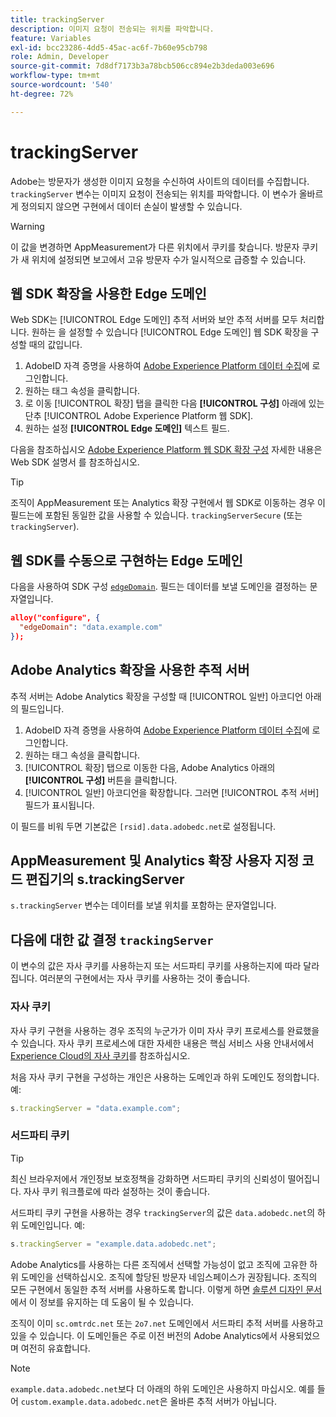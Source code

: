 ```yaml
---
title: trackingServer
description: 이미지 요청이 전송되는 위치를 파악합니다.
feature: Variables
exl-id: bcc23286-4dd5-45ac-ac6f-7b60e95cb798
role: Admin, Developer
source-git-commit: 7d8df7173b3a78bcb506cc894e2b3deda003e696
workflow-type: tm+mt
source-wordcount: '540'
ht-degree: 72%

---
```


# trackingServer

Adobe는 방문자가 생성한 이미지 요청을 수신하여 사이트의 데이터를 수집합니다. `trackingServer` 변수는 이미지 요청이 전송되는 위치를 파악합니다. 이 변수가 올바르게 정의되지 않으면 구현에서 데이터 손실이 발생할 수 있습니다.

>[!WARNING]
>
>이 값을 변경하면 AppMeasurement가 다른 위치에서 쿠키를 찾습니다. 방문자 쿠키가 새 위치에 설정되면 보고에서 고유 방문자 수가 일시적으로 급증할 수 있습니다.

## 웹 SDK 확장을 사용한 Edge 도메인

Web SDK는 [!UICONTROL Edge 도메인] 추적 서버와 보안 추적 서버를 모두 처리합니다. 원하는 을 설정할 수 있습니다 [!UICONTROL Edge 도메인] 웹 SDK 확장을 구성할 때의 값입니다.

1. AdobeID 자격 증명을 사용하여 [Adobe Experience Platform 데이터 수집](https://experience.adobe.com/data-collection)에 로그인합니다.
1. 원하는 태그 속성을 클릭합니다.
1. 로 이동 [!UICONTROL 확장] 탭을 클릭한 다음 **[!UICONTROL 구성]** 아래에 있는 단추 [!UICONTROL Adobe Experience Platform 웹 SDK].
1. 원하는 설정 **[!UICONTROL Edge 도메인]** 텍스트 필드.

다음을 참조하십시오 [Adobe Experience Platform 웹 SDK 확장 구성](https://experienceleague.adobe.com/docs/experience-platform/edge/extension/web-sdk-extension-configuration.html?lang=ko-KR) 자세한 내용은 Web SDK 설명서 를 참조하십시오.

>[!TIP]
>
>조직이 AppMeasurement 또는 Analytics 확장 구현에서 웹 SDK로 이동하는 경우 이 필드는에 포함된 동일한 값을 사용할 수 있습니다. `trackingServerSecure` (또는 `trackingServer`).

## 웹 SDK를 수동으로 구현하는 Edge 도메인

다음을 사용하여 SDK 구성 [`edgeDomain`](https://experienceleague.adobe.com/docs/experience-platform/edge/fundamentals/configuring-the-sdk.html?lang=ko-KR). 필드는 데이터를 보낼 도메인을 결정하는 문자열입니다.

```json
alloy("configure", {
  "edgeDomain": "data.example.com"
});
```

## Adobe Analytics 확장을 사용한 추적 서버

추적 서버는 Adobe Analytics 확장을 구성할 때 [!UICONTROL 일반] 아코디언 아래의 필드입니다.

1. AdobeID 자격 증명을 사용하여 [Adobe Experience Platform 데이터 수집](https://experience.adobe.com/data-collection)에 로그인합니다.
2. 원하는 태그 속성을 클릭합니다.
3. [!UICONTROL 확장] 탭으로 이동한 다음, Adobe Analytics 아래의 **[!UICONTROL 구성]** 버튼을 클릭합니다.
4. [!UICONTROL 일반] 아코디언을 확장합니다. 그러면 [!UICONTROL 추적 서버] 필드가 표시됩니다.

이 필드를 비워 두면 기본값은 `[rsid].data.adobedc.net`로 설정됩니다.

## AppMeasurement 및 Analytics 확장 사용자 지정 코드 편집기의 s.trackingServer

`s.trackingServer` 변수는 데이터를 보낼 위치를 포함하는 문자열입니다.

## 다음에 대한 값 결정 `trackingServer`

이 변수의 값은 자사 쿠키를 사용하는지 또는 서드파티 쿠키를 사용하는지에 따라 달라집니다. 여러분의 구현에서는 자사 쿠키를 사용하는 것이 좋습니다.

### 자사 쿠키

자사 쿠키 구현을 사용하는 경우 조직의 누군가가 이미 자사 쿠키 프로세스를 완료했을 수 있습니다. 자사 쿠키 프로세스에 대한 자세한 내용은 핵심 서비스 사용 안내서에서 [Experience Cloud의 자사 쿠키](https://experienceleague.adobe.com/docs/core-services/interface/ec-cookies/cookies-first-party.html?lang=ko-KR)를 참조하십시오.

처음 자사 쿠키 구현을 구성하는 개인은 사용하는 도메인과 하위 도메인도 정의합니다. 예:

```js
s.trackingServer = "data.example.com";
```

### 서드파티 쿠키

>[!TIP]
>
>최신 브라우저에서 개인정보 보호정책을 강화하면 서드파티 쿠키의 신뢰성이 떨어집니다. 자사 쿠키 워크플로에 따라 설정하는 것이 좋습니다.

서드파티 쿠키 구현을 사용하는 경우 `trackingServer`의 값은 `data.adobedc.net`의 하위 도메인입니다. 예:

```js
s.trackingServer = "example.data.adobedc.net";
```

Adobe Analytics를 사용하는 다른 조직에서 선택할 가능성이 없고 조직에 고유한 하위 도메인을 선택하십시오.  조직에 할당된 방문자 네임스페이스가 권장됩니다.  조직의 모든 구현에서 동일한 추적 서버를 사용하도록 합니다. 이렇게 하면 [솔루션 디자인 문서](../../prepare/solution-design.md)에서 이 정보를 유지하는 데 도움이 될 수 있습니다.

조직이 이미 `sc.omtrdc.net` 또는 `2o7.net` 도메인에서 서드파티 추적 서버를 사용하고 있을 수 있습니다.  이 도메인들은 주로 이전 버전의 Adobe Analytics에서 사용되었으며 여전히 유효합니다.

>[!NOTE]
>
>`example.data.adobedc.net`보다 더 아래의 하위 도메인은 사용하지 마십시오. 예를 들어 `custom.example.data.adobedc.net`은 올바른 추적 서버가 아닙니다.
